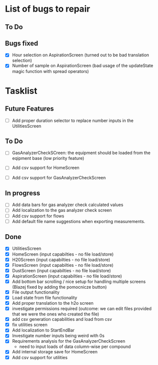 # List of bugs to repair

## To Do

## Bugs fixed

- [X] Hour selection on AspirationScreen (turned out to be bad translation selection)
- [X] Number of sample on AspirationScreen (bad usage of the updateState magic function with spread operators)

# Tasklist

## Future Features

- [ ] Add proper duration selector to replace number inputs in the UtilitiesScreen

## To Do

- [ ] GasAnalyzerCheckSCreen: the equipment should be loaded from the eqipment base (low priority feature)
- [ ] Add csv support for HomeScreen
- [ ] Add csv support for GasAnalyzerCheckScreen


## In progress

- [ ] Add data bars for gas analyzer check calculated values
- [ ] Add localization to the gas analyzer check screen
- [ ] Add csv support for flows
- [ ] Add default file name suggestions when exporting measurements.

## Done

- [X] UtilitiesScreen
- [X] HomeScreen (input capabilties - no file load/store)
- [X] H20Screen (input capabilties - no file load/store)
- [X] FlowsScreen (input capabilties - no file load/store)
- [X] DustScreen (input capabilties - no file load/store)
- [X] AspirationScreen (input capabilties - no file load/store)
- [X] Add bottom bar scrolling / nice setup for handling multiple screens (Blazej fixed by adding the pomocnicze button)
- [X] File output functionality
- [X] Load state from file functionality
- [X] Add proper translation to the h2o screen
- [X] investigate permissions required (outcome: we can edit files provided that we were the ones who created the file)
- [X] add csv generation capabilities and load from csv
- [x] fix utilities screen
- [x] Add localization to StartEndBar
- [x] Investigate number inputs being weird with 0s
- [x] Requirements analysis for the GasAnalyzerCheckScreen
  - need to input loads of data column-wise per compound
- [x] Add internal storage save for HomeScreen
- [x] Add csv support for utilities
